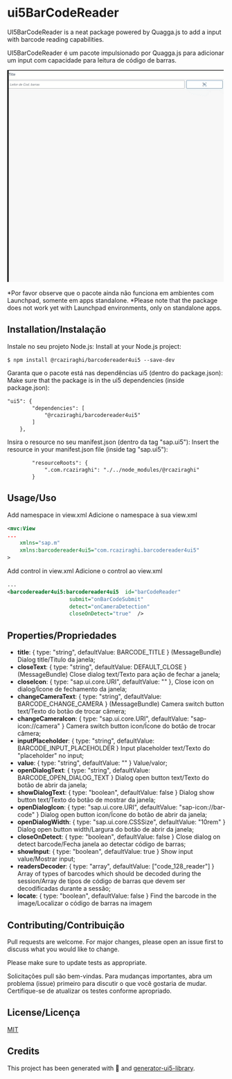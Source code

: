 # ui5BarCodeReader

UI5BarCodeReader is a neat package powered by Quagga.js to add a input with barcode reading capabilities.

UI5BarCodeReader é um pacote impulsionado por Quagga.js para adicionar um input com capacidade para leitura de código de barras.

![](screenshot.gif)

*Por favor observe que o pacote ainda não funciona em ambientes com Launchpad, somente em apps standalone.
*Please note that the package does not work yet with Launchpad environments, only on standalone apps.

## Installation/Instalação

Instale no seu projeto Node.js:
Install at your Node.js project:

```
$ npm install @rcaziraghi/barcodereader4ui5 --save-dev
```

Garanta que o pacote está nas dependências ui5 (dentro do package.json):
Make sure that the package is in the ui5 dependencies (inside package.json):

```
"ui5": {
		"dependencies": [
			"@rcaziraghi/barcodereader4ui5"
		]
	},
```

Insira o resource no seu manifest.json (dentro da tag "sap.ui5"):
Insert the resource in your manifest.json file (inside tag "sap.ui5"):

```
		"resourceRoots": {
            ".com.rcaziraghi": "./../node_modules/@rcaziraghi"
        }
```

## Usage/Uso

Add namespace in view.xml
Adicione o namespace à sua view.xml
```xml
<mvc:View
...
	xmlns="sap.m"
	xmlns:barcodereader4ui5="com.rcaziraghi.barcodereader4ui5"
>
```

Add control in view.xml
Adicione o control ao view.xml
```xml
...
<barcodereader4ui5:barcodereader4ui5  id="barCodeReader"
					submit="onBarCodeSubmit"
					detect="onCameraDetection"
					closeOnDetect="true"  />
```
## Properties/Propriedades

- **title**: { type: "string", defaultValue: BARCODE_TITLE } (MessageBundle)
    Dialog title/Titulo da janela;
- **closeText**: { type: "string", defaultValue: DEFAULT_CLOSE } (MessageBundle)
    Close dialog text/Texto para ação de fechar a janela;
- **closeIcon**: { type: "sap.ui.core.URI", defaultValue: "" },
    Close icon on dialog/Ícone de fechamento da janela;
- **changeCameraText**: { type: "string", defaultValue: BARCODE_CHANGE_CAMERA } (MessageBundle)
    Camera switch button text/Texto do botão de trocar câmera;
- **changeCameraIcon**: { type: "sap.ui.core.URI", defaultValue: "sap-icon://camera" }
    Camera switch button icon/Ícone do botão de trocar câmera;
- **inputPlaceholder**: { type: "string", defaultValue: BARCODE_INPUT_PLACEHOLDER }
    Input placeholder text/Texto do "placeholder" no input;
- **value**: { type: "string", defaultValue: "" }
    Value/valor;
- **openDialogText**: { type: "string", defaultValue: BARCODE_OPEN_DIALOG_TEXT }
    Dialog open button text/Texto do botão de abrir da janela;
- **showDialogText**: { type: "boolean", defaultValue: false }
    Dialog show button text/Texto do botão de mostrar da janela;
- **openDialogIcon**: { type: "sap.ui.core.URI", defaultValue: "sap-icon://bar-code" }
    Dialog open button icon/Ícone do botão de abrir da janela;
- **openDialogWidth**:  { type: "sap.ui.core.CSSSize", defaultValue: "10rem" }
    Dialog open button width/Largura do botão de abrir da janela;
- **closeOnDetect**: { type: "boolean", defaultValue: false }
    Close dialog on detect barcode/Fecha janela ao detectar código de barras;
- **showInput**: { type: "boolean", defaultValue: true }
    Show input value/Mostrar input;
- **readersDecoder**: { type: "array", defaultValue: ["code_128_reader"] }
    Array of types of barcodes which should be decoded during the session/Array de tipos de código de barras que devem ser decodificadas durante a sessão;
- **locate**: { type: "boolean", defaultValue: false }
    Find the barcode in the image/Localizar o código de barras na imagem

## Contributing/Contribuição

Pull requests are welcome. For major changes, please open an issue first to discuss what you would like to change.

Please make sure to update tests as appropriate.

Solicitações pull são bem-vindas. Para mudanças importantes, abra um problema (issue) primeiro para discutir o que você gostaria de mudar.  Certifique-se de atualizar os testes conforme apropriado.

## License/Licença
[MIT](https://choosealicense.com/licenses/mit/)

## Credits

This project has been generated with 💙 and [generator-ui5-library](https://github.com/geert-janklaps/generator-ui5-library).
